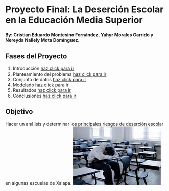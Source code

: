 # Proyecto Final: La Deserción Escolar en la Educación Media Superior
#### By: Cristian Eduardo Montesino Fernández, Yahyr Morales Garrido y Nereyda Nallely Mota Domínguez.
## Fases del Proyecto
1. Introducción [haz click para ir](Introducción.md)
2. Planteamiento del problema [haz click para ir](Planteamientodelproblema.md)
4. Conjunto de datos [haz click para ir](Conjuntodedatos.md)
5. Modelado [haz click para ir](Modelado.md)
6. Resultados [haz click para ir](Resultados.md)
7. Conclusiones [haz click para ir](Conclusiones.md)

## Objetivo
Hacer un análisis y determinar los principales riesgos de deserción escolar en algunas escuelas de Xalapa.
![Logo del proyecto](https://github.com/CrisEmf/Proyecto-Ciencia-de-Datos/blob/11c9a7b2f82a67036e248dc05a3fd10f9c8e15a5/imagenes/descarga%20(16).jpg)
